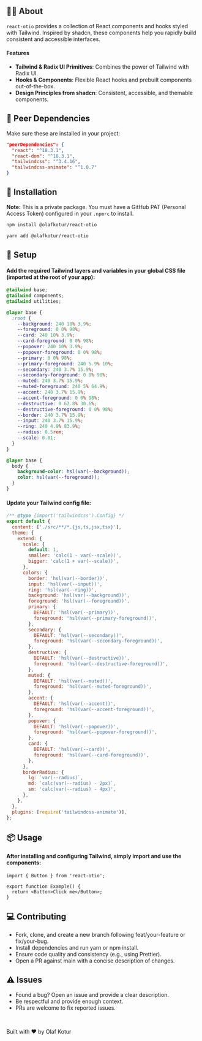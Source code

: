 ## 👋🏽 About

`react-otio` provides a collection of React components and hooks styled with Tailwind. Inspired by shadcn, these components help you rapidly build consistent and accessible interfaces.

#### Features

- **Tailwind & Radix UI Primitives**: Combines the power of Tailwind with Radix UI.
- **Hooks & Components**: Flexible React hooks and prebuilt components out-of-the-box.
- **Design Principles from shadcn**: Consistent, accessible, and themable components.

## 🔗 Peer Dependencies

Make sure these are installed in your project:

```json
"peerDependencies": {
  "react": "^18.3.1",
  "react-dom": "^18.3.1",
  "tailwindcss": "^3.4.16",
  "tailwindcss-animate": "^1.0.7"
}
```

## 🔽 Installation

**Note:** This is a private package. You must have a GitHub PAT (Personal Access Token) configured in your `.npmrc` to install.

```bash
npm install @olafkotur/react-otio
```

```bash
yarn add @olafkotur/react-otio
```

## 🔨 Setup

#### Add the required Tailwind layers and variables in your global CSS file (imported at the root of your app):

```css
@tailwind base;
@tailwind components;
@tailwind utilities;

@layer base {
  :root {
    --background: 240 10% 3.9%;
    --foreground: 0 0% 98%;
    --card: 240 10% 3.9%;
    --card-foreground: 0 0% 98%;
    --popover: 240 10% 3.9%;
    --popover-foreground: 0 0% 98%;
    --primary: 0 0% 98%;
    --primary-foreground: 240 5.9% 10%;
    --secondary: 240 3.7% 15.9%;
    --secondary-foreground: 0 0% 98%;
    --muted: 240 3.7% 15.9%;
    --muted-foreground: 240 5% 64.9%;
    --accent: 240 3.7% 15.9%;
    --accent-foreground: 0 0% 98%;
    --destructive: 0 62.8% 30.6%;
    --destructive-foreground: 0 0% 98%;
    --border: 240 3.7% 15.9%;
    --input: 240 3.7% 15.9%;
    --ring: 240 4.9% 83.9%;
    --radius: 0.5rem;
    --scale: 0.01;
  }
}

@layer base {
  body {
    background-color: hsl(var(--background));
    color: hsl(var(--foreground));
  }
}
```

#### Update your Tailwind config file:

```js
/** @type {import('tailwindcss').Config} */
export default {
  content: ['./src/**/*.{js,ts,jsx,tsx}'],
  theme: {
    extend: {
      scale: {
        default: 1,
        smaller: 'calc(1 - var(--scale))',
        bigger: 'calc(1 + var(--scale))',
      },
      colors: {
        border: 'hsl(var(--border))',
        input: 'hsl(var(--input))',
        ring: 'hsl(var(--ring))',
        background: 'hsl(var(--background))',
        foreground: 'hsl(var(--foreground))',
        primary: {
          DEFAULT: 'hsl(var(--primary))',
          foreground: 'hsl(var(--primary-foreground))',
        },
        secondary: {
          DEFAULT: 'hsl(var(--secondary))',
          foreground: 'hsl(var(--secondary-foreground))',
        },
        destructive: {
          DEFAULT: 'hsl(var(--destructive))',
          foreground: 'hsl(var(--destructive-foreground))',
        },
        muted: {
          DEFAULT: 'hsl(var(--muted))',
          foreground: 'hsl(var(--muted-foreground))',
        },
        accent: {
          DEFAULT: 'hsl(var(--accent))',
          foreground: 'hsl(var(--accent-foreground))',
        },
        popover: {
          DEFAULT: 'hsl(var(--popover))',
          foreground: 'hsl(var(--popover-foreground))',
        },
        card: {
          DEFAULT: 'hsl(var(--card))',
          foreground: 'hsl(var(--card-foreground))',
        },
      },
      borderRadius: {
        lg: `var(--radius)`,
        md: `calc(var(--radius) - 2px)`,
        sm: 'calc(var(--radius) - 4px)',
      },
    },
  },
  plugins: [require('tailwindcss-animate')],
};
```

## 📦 Usage

#### After installing and configuring Tailwind, simply import and use the components:

```tsx
import { Button } from 'react-otio';

export function Example() {
  return <Button>Click me</Button>;
}
```

## 💻 Contributing

- Fork, clone, and create a new branch following feat/your-feature or fix/your-bug.
- Install dependencies and run yarn or npm install.
- Ensure code quality and consistency (e.g., using Prettier).
- Open a PR against main with a concise description of changes.

## ⚠️ Issues

- Found a bug? Open an issue and provide a clear description.
- Be respectful and provide enough context.
- PRs are welcome to fix reported issues.

</br>

Built with ❤️ by Olaf Kotur
